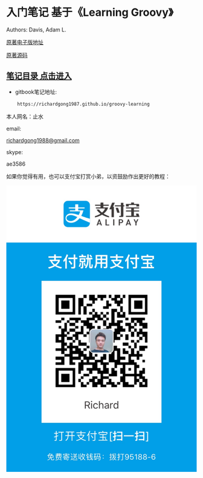 
# 入门笔记 基于《Learning Groovy》
Authors: Davis, Adam L. 


[原著电子版地址](https://www.apress.com/gp/book/9781484221167)

[原著源码](https://github.com/adamldavis/learning-groovy)

## [笔记目录 点击进入](./SUMMARY.md)

* gitbook笔记地址:
 
```html
    https://richardgong1987.github.io/groovy-learning
```


本人网名：止水


email:

richardgong1988@gmail.com

skype: 

ae3586

如果你觉得有用，也可以支付宝打赏小弟，以资鼓励作出更好的教程：

![](content/img/myalipay.JPG)



